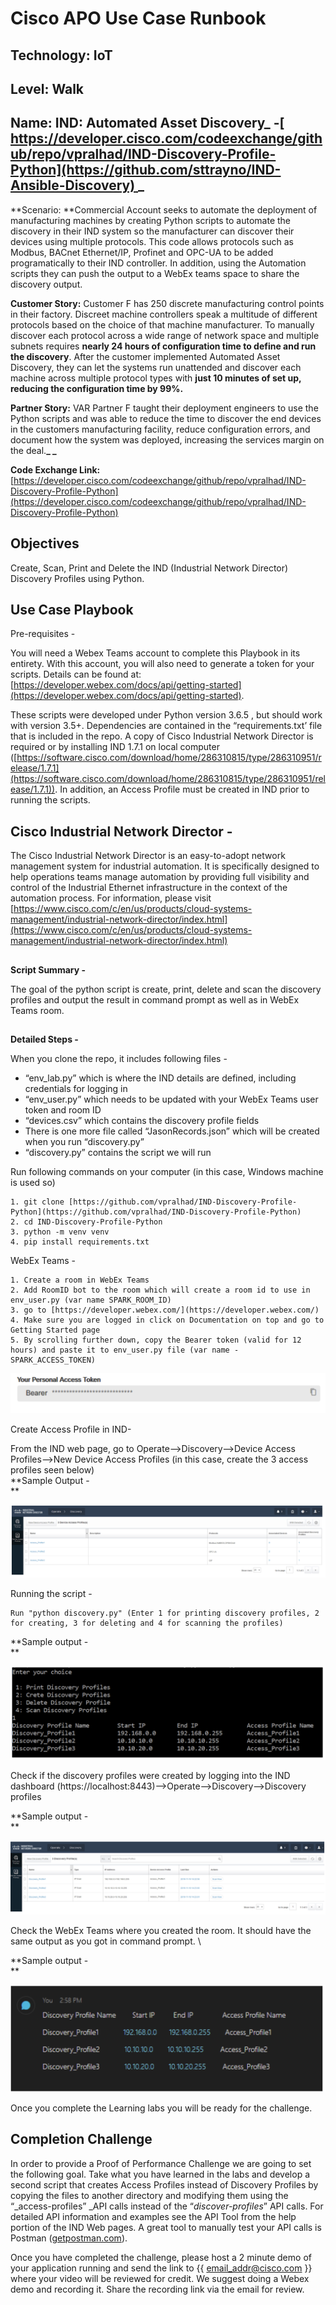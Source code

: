 # Cisco APO Use Case Runbook


## Technology: IoT


## Level: Walk


## Name: **IND: Automated Asset Discovery_ -[ https://developer.cisco.com/codeexchange/github/repo/vpralhad/IND-Discovery-Profile-Python](https://github.com/sttrayno/IND-Ansible-Discovery)<span style="text-decoration:underline;"> </span>_**

**Scenario: **Commercial Account seeks to automate the deployment of manufacturing machines by creating Python scripts to automate the discovery in their IND system so the manufacturer can discover their devices using multiple protocols. This code allows protocols such as Modbus, BACnet Ethernet/IP, Profinet and OPC-UA to be added programatically to their IND controller. In addition, using the Automation scripts they can push the output to a WebEx teams space to share the discovery output.

**Customer Story:** Customer F has 250 discrete manufacturing control points in their factory.  Discreet machine controllers speak a multitude of different protocols based on the choice of that machine manufacturer.  To manually discover each protocol across a wide range of network space and multiple subnets requires **nearly 24 hours of configuration time to define and run the discovery**. After the customer implemented Automated Asset Discovery, they can let the systems run unattended and discover each machine across multiple protocol types with **just 10 minutes of set up, reducing the configuration time by 99%.**

**Partner Story:**  VAR Partner F taught their deployment engineers to use the Python scripts and was able to reduce the time to discover the end devices in the customers manufacturing facility, reduce configuration errors, and document how the system was deployed, increasing the services margin on the deal.**_ _**

**Code Exchange Link:** [https://developer.cisco.com/codeexchange/github/repo/vpralhad/IND-Discovery-Profile-Python](https://developer.cisco.com/codeexchange/github/repo/vpralhad/IND-Discovery-Profile-Python)


## Objectives

Create, Scan, Print and Delete the IND (Industrial Network Director) Discovery Profiles using Python.


## **Use Case Playbook**

Pre-requisites -

You will need a Webex Teams account to complete this Playbook in its entirety. With this account, you will also need to generate a token for your scripts. Details can be found at: [https://developer.webex.com/docs/api/getting-started](https://developer.webex.com/docs/api/getting-started).

These scripts were developed under Python version 3.6.5 , but should work with version 3.5+. Dependencies are contained in the “requirements.txt’ file that is included in the repo. A copy of Cisco Industrial Network Director is required or by installing IND 1.7.1 on local computer ([https://software.cisco.com/download/home/286310815/type/286310951/release/1.7.1](https://software.cisco.com/download/home/286310815/type/286310951/release/1.7.1)). In addition, an Access Profile must be created in IND prior to running the scripts.


## **Cisco Industrial Network Director -**

The Cisco Industrial Network Director is an easy-to-adopt network management system for industrial automation. It is specifically designed to help operations teams manage automation by providing full visibility and control of the Industrial Ethernet infrastructure in the context of the automation process. For information, please visit [https://www.cisco.com/c/en/us/products/cloud-systems-management/industrial-network-director/index.html](https://www.cisco.com/c/en/us/products/cloud-systems-management/industrial-network-director/index.html)


## 
**Script Summary -**

The goal of the python script is create, print, delete and scan the discovery profiles and output the result in command prompt as well as in WebEx Teams room.


## 
**Detailed Steps -**

When you clone the repo, it includes following files -



*   “env_lab.py” which is where the IND details are defined, including credentials for logging in
*   “env_user.py” which needs to be updated with your WebEx Teams user token and room ID 
*   “devices.csv”  which contains the discovery profile fields
*   There is one more file called “JasonRecords.json” which will be created when you run “discovery.py”
*   “discovery.py” contains the script we will run

Run following commands on your computer (in this case, Windows machine is used so)



    1. git clone [https://github.com/vpralhad/IND-Discovery-Profile-Python](https://github.com/vpralhad/IND-Discovery-Profile-Python)
    2. cd IND-Discovery-Profile-Python
    3. python -m venv venv
    4. pip install requirements.txt

WebEx Teams -



    1. Create a room in WebEx Teams
    2. Add RoomID bot to the room which will create a room id to use in env_user.py (var name SPARK_ROOM_ID)
    3. go to [https://developer.webex.com/](https://developer.webex.com/)
    4. Make sure you are logged in click on Documentation on top and go to Getting Started page
    5. By scrolling further down, copy the Bearer token (valid for 12 hours) and paste it to env_user.py file (var name - SPARK_ACCESS_TOKEN)


![Webex Token](images/Cisco-APO0.png "image_tooltip")


Create Access Profile in IND-

From the IND web page, go to Operate-->Discovery-->Device Access Profiles-->New Device Access Profiles (in this case, create the 3 access profiles seen below) \
**Sample Output - \
**

![Sample Output](images/Cisco-APO1.png "image_tooltip")


Running the script -


    Run "python discovery.py" (Enter 1 for printing discovery profiles, 2 for creating, 3 for deleting and 4 for scanning the profiles)

**Sample output - \
**

![Sample Output](images/Cisco-APO2.png "image_tooltip")


Check if the discovery profiles were created by logging into the IND dashboard (https://localhost:8443)-->Operate-->Discovery-->Discovery profiles

**Sample output - \
**

![Sample Output](images/Cisco-APO3.png "image_tooltip")

 Check the WebEx Teams where you created the room. It should have the same output as you got in command prompt. \


**Sample output - \
**

![Sample Output](images/Cisco-APO4.png "image_tooltip")


Once you complete the Learning labs you will be ready for the challenge.


## Completion Challenge

In order to provide a Proof of Performance Challenge we are going to set the following goal. Take what you have learned in the labs and develop a second script that creates Access Profiles instead of Discovery Profiles by copying the files to another directory and modifying them using the “_access-profiles” _API calls instead of the “_discover-profiles_” API calls. For detailed API information and examples see the API Tool from the help portion of the IND Web pages. A great tool to manually test your API calls is Postman ([getpostman.com](https://www.getpostman.com/)). 

Once you have completed the challenge, please host a 2 minute demo of your application running and send the link to {{ [email_addr@cisco.com](mailto:email_addr@cisco.com) }} where your video will be reviewed for credit. We suggest doing a Webex demo and recording it. Share the recording link via the email for review.

